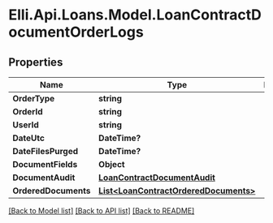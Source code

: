 # Elli.Api.Loans.Model.LoanContractDocumentOrderLogs
## Properties

Name | Type | Description | Notes
------------ | ------------- | ------------- | -------------
**OrderType** | **string** |  | [optional] 
**OrderId** | **string** |  | [optional] 
**UserId** | **string** |  | [optional] 
**DateUtc** | **DateTime?** |  | [optional] 
**DateFilesPurged** | **DateTime?** |  | [optional] 
**DocumentFields** | **Object** |  | [optional] 
**DocumentAudit** | [**LoanContractDocumentAudit**](LoanContractDocumentAudit.md) |  | [optional] 
**OrderedDocuments** | [**List&lt;LoanContractOrderedDocuments&gt;**](LoanContractOrderedDocuments.md) |  | [optional] 

[[Back to Model list]](../README.md#documentation-for-models) [[Back to API list]](../README.md#documentation-for-api-endpoints) [[Back to README]](../README.md)


